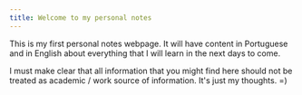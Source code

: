 ```yaml
---
title: Welcome to my personal notes
---
```


This is my first personal notes webpage. It will have content in Portuguese and in English about everything that I will learn in the next days to come.

I must make clear that all information that you might find here should not be treated as academic / work source of information. It's just my thoughts.  =)
